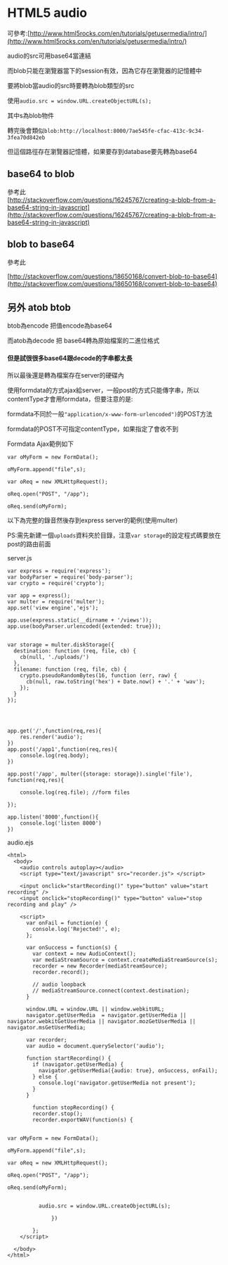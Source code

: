 # HTML5 audio

可參考:[http://www.html5rocks.com/en/tutorials/getusermedia/intro/](http://www.html5rocks.com/en/tutorials/getusermedia/intro/)

audio的src可用base64當連結

而blob只能在瀏覽器當下的session有效，因為它存在瀏覽器的記憶體中

要將blob當audio的src時要轉為blob類型的src

使用`audio.src = window.URL.createObjectURL(s);`

其中s為blob物件

轉完後會類似`blob:http://localhost:8000/7ae545fe-cfac-413c-9c34-3fea70d842eb`

但這個路徑存在瀏覽器記憶體，如果要存到database要先轉為base64

## base64 to blob

參考此  
[http://stackoverflow.com/questions/16245767/creating-a-blob-from-a-base64-string-in-javascript](http://stackoverflow.com/questions/16245767/creating-a-blob-from-a-base64-string-in-javascript)

## blob to base64

參考此

[http://stackoverflow.com/questions/18650168/convert-blob-to-base64](http://stackoverflow.com/questions/18650168/convert-blob-to-base64)

## 另外 atob btob

btob為encode  把值encode為base64

而atob為decode 把 base64轉為原始檔案的二進位格式

#### 但是試很很多base64跟decode的字串都太長

所以最後還是轉為檔案存在server的硬碟內

使用formdata的方式ajax給server，一般post的方式只能傳字串，所以contentType才會用formdata，但要注意的是:

formdata不同於一般`"application/x-www-form-urlencoded")`的POST方法

formdata的POST不可指定contentType，如果指定了會收不到

Formdata Ajax範例如下

```
var oMyForm = new FormData();

oMyForm.append("file",s);

var oReq = new XMLHttpRequest();

oReq.open("POST", "/app");

oReq.send(oMyForm);
```

以下為完整的錄音然後存到express server的範例\(使用multer\)

PS:需先新建一個`uploads`資料夾於目錄，注意`var storage`的設定程式碼要放在post的路由前面

server.js

```
var express = require('express');
var bodyParser = require('body-parser');
var crypto = require('crypto');

var app = express();
var multer = require('multer');
app.set('view engine','ejs');

app.use(express.static(__dirname + '/views'));
app.use(bodyParser.urlencoded({extended: true}));


var storage = multer.diskStorage({
  destination: function (req, file, cb) {
    cb(null, './uploads/')
  },
  filename: function (req, file, cb) {
    crypto.pseudoRandomBytes(16, function (err, raw) {
      cb(null, raw.toString('hex') + Date.now() + '.' + 'wav');
    });
  }
});




app.get('/',function(req,res){
    res.render('audio');
})
app.post('/app1',function(req,res){
    console.log(req.body);
})

app.post('/app', multer({storage: storage}).single('file'), function(req,res){

    console.log(req.file); //form files

});

app.listen('8000',function(){
    console.log('listen 8000')
})
```

audio.ejs

```
<html>
  <body>
    <audio controls autoplay></audio>
    <script type="text/javascript" src="recorder.js"> </script>

    <input onclick="startRecording()" type="button" value="start recording" />
    <input onclick="stopRecording()" type="button" value="stop recording and play" />

    <script>
      var onFail = function(e) {
        console.log('Rejected!', e);
      };

      var onSuccess = function(s) {
        var context = new AudioContext();
        var mediaStreamSource = context.createMediaStreamSource(s);
        recorder = new Recorder(mediaStreamSource);
        recorder.record();

        // audio loopback
        // mediaStreamSource.connect(context.destination);
      }

      window.URL = window.URL || window.webkitURL;
      navigator.getUserMedia  = navigator.getUserMedia || navigator.webkitGetUserMedia || navigator.mozGetUserMedia || navigator.msGetUserMedia;

      var recorder;
      var audio = document.querySelector('audio');

      function startRecording() {
        if (navigator.getUserMedia) {
          navigator.getUserMedia({audio: true}, onSuccess, onFail);
        } else {
          console.log('navigator.getUserMedia not present');
        }
      }

        function stopRecording() {
        recorder.stop();
        recorder.exportWAV(function(s) {


var oMyForm = new FormData();

oMyForm.append("file",s);

var oReq = new XMLHttpRequest();

oReq.open("POST", "/app");

oReq.send(oMyForm);


          audio.src = window.URL.createObjectURL(s);

              }) 

        };
    </script>

  </body>
</html>
```



